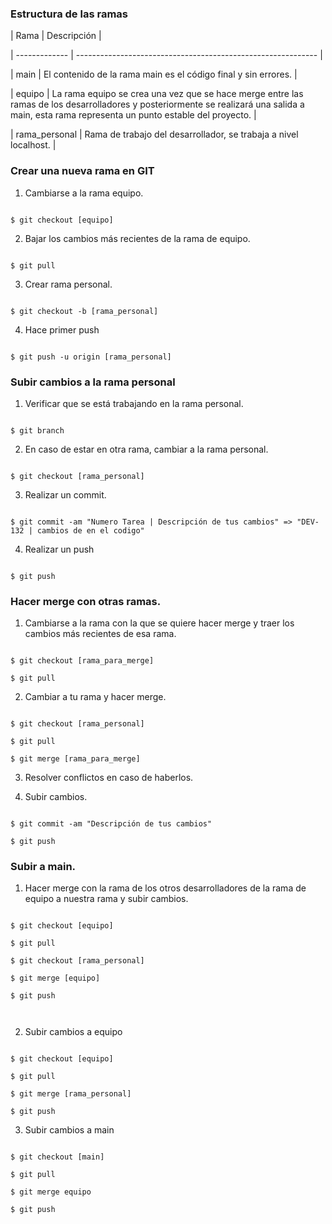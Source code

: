 ### **Estructura de las ramas** 

  

| Rama          | Descripción                                                  | 

| ------------- | ------------------------------------------------------------ | 

| main        | El contenido de la rama main es el código final y sin errores. | 

| equipo       | La rama equipo se crea una vez que se hace merge entre las ramas de los desarrolladores y posteriormente se realizará una salida a main, esta rama representa un punto estable del proyecto. | 

| rama_personal | Rama de trabajo del desarrollador, se trabaja a nivel localhost. | 

  

### **Crear una nueva rama en GIT** 

  

1. Cambiarse a la rama equipo. 

``` 

$ git checkout [equipo] 

``` 

2. Bajar los cambios más recientes de la rama de equipo. 

``` 

$ git pull 

``` 

3. Crear rama personal. 

``` 

$ git checkout -b [rama_personal] 

``` 

4. Hace primer push 

``` 

$ git push -u origin [rama_personal] 

``` 

  

### **Subir cambios a la rama personal** 

  

1. Verificar que se está trabajando en la rama personal. 

``` 

$ git branch 

``` 

2. En caso de estar en otra rama, cambiar a la rama personal. 

``` 

$ git checkout [rama_personal] 

``` 

3. Realizar un commit. 

``` 

$ git commit -am "Numero Tarea | Descripción de tus cambios" => "DEV-132 | cambios de en el codigo" 

``` 

4. Realizar un push 

``` 

$ git push 

``` 

  

### **Hacer merge con otras ramas.** 

1. Cambiarse a la rama con la que se quiere hacer merge y traer los cambios más recientes de esa rama. 

``` 

$ git checkout [rama_para_merge] 

$ git pull 

``` 

2. Cambiar a tu rama y hacer merge. 

``` 

$ git checkout [rama_personal] 

$ git pull 

$ git merge [rama_para_merge] 

``` 

3. Resolver conflictos en caso de haberlos. 

4. Subir cambios. 

``` 

$ git commit -am "Descripción de tus cambios" 

$ git push 

``` 

  

### **Subir a main.** 

1. Hacer merge con la rama de los otros desarrolladores de la rama de equipo a nuestra rama y subir cambios. 

``` 

$ git checkout [equipo] 

$ git pull 

$ git checkout [rama_personal] 

$ git merge [equipo] 

$ git push 

  

``` 

2. Subir cambios a equipo 

``` 

$ git checkout [equipo] 

$ git pull 

$ git merge [rama_personal] 

$ git push 

``` 

3. Subir cambios a main 

``` 

$ git checkout [main] 

$ git pull 

$ git merge equipo 

$ git push 

``` 
